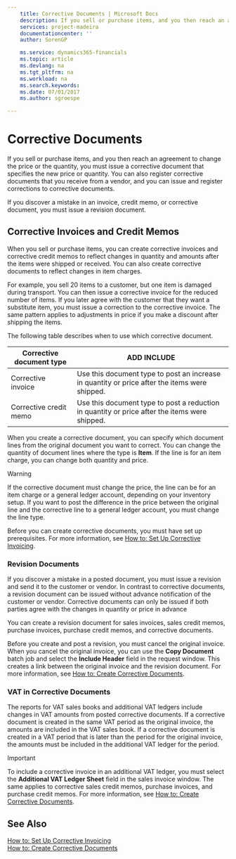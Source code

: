 ```yaml
---
    title: Corrective Documents | Microsoft Docs
    description: If you sell or purchase items, and you then reach an agreement to change the price or the quantity, you must issue a corrective document that specifies the new price or quantity. You can also register corrective documents that you receive from a vendor, and you can issue and register corrections to corrective documents.
    services: project-madeira
    documentationcenter: ''
    author: SorenGP

    ms.service: dynamics365-financials
    ms.topic: article
    ms.devlang: na
    ms.tgt_pltfrm: na
    ms.workload: na
    ms.search.keywords:
    ms.date: 07/01/2017
    ms.author: sgroespe

---
```

# Corrective Documents
If you sell or purchase items, and you then reach an agreement to change the price or the quantity, you must issue a corrective document that specifies the new price or quantity. You can also register corrective documents that you receive from a vendor, and you can issue and register corrections to corrective documents.  
  
 If you discover a mistake in an invoice, credit memo, or corrective document, you must issue a revision document.  
  
## Corrective Invoices and Credit Memos  
 When you sell or purchase items, you can create corrective invoices and corrective credit memos to reflect changes in quantity and amounts after the items were shipped or received. You can also create corrective documents to reflect changes in item charges.  
  
 For example, you sell 20 items to a customer, but one item is damaged during transport. You can then issue a corrective invoice for the reduced number of items. If you later agree with the customer that they want a substitute item, you must issue a correction to the corrective invoice. The same pattern applies to adjustments in price if you make a discount after shipping the items.  
  
 The following table describes when to use which corrective document.  
  
|Corrective document type|ADD INCLUDE<!--[!INCLUDE[bp_tabledescription](../../includes/bp_tabledescription_md.md)]-->|  
|------------------------------|---------------------------------------|  
|Corrective invoice|Use this document type to post an increase in quantity or price after the items were shipped.|  
|Corrective credit memo|Use this document type to post a reduction in quantity or price after the items were shipped.|  
  
 When you create a corrective document, you can specify which document lines from the original document you want to correct. You can change the quantity of document lines where the type is **Item**. If the line is for an item charge, you can change both quantity and price.  
  
> [!WARNING]  
>  If the corrective document must change the price, the line can be for an item charge or a general ledger account, depending on your inventory setup. If you want to post the difference in the price between the original line and the corrective line to a general ledger account, you must change the line type.  
  
 Before you can create corrective documents, you must have set up prerequisites. For more information, see [How to: Set Up Corrective Invoicing](how-to-set-up-corrective-invoicing.md).  
  
### Revision Documents  
 If you discover a mistake in a posted document, you must issue a revision and send it to the customer or vendor. In contrast to corrective documents, a revision document can be issued without advance notification of the customer or vendor. Corrective documents can only be issued if both parties agree with the changes in quantity or price in advance  
  
 You can create a revision document for sales invoices, sales credit memos, purchase invoices, purchase credit memos, and corrective documents.  
  
 Before you create and post a revision, you must cancel the original invoice. When you cancel the original invoice, you can use the **Copy Document** batch job and select the **Include Header** field in the request window. This creates a link between the original invoice and the revision document. For more information, see [How to: Create Corrective Documents](how-to-create-corrective-documents.md).  
  
### VAT in Corrective Documents  
 The reports for VAT sales books and additional VAT ledgers include changes in VAT amounts from posted corrective documents. If a corrective document is created in the same VAT period as the original invoice, the amounts are included in the VAT sales book. If a corrective document is created in a VAT period that is later than the period for the original invoice, the amounts must be included in the additional VAT ledger for the period.  
  
> [!IMPORTANT]  
>  To include a corrective invoice in an additional VAT ledger, you must select the **Additional VAT Ledger Sheet** field in the sales invoice window. The same applies to corrective sales credit memos, purchase invoices, and purchase credit memos. For more information, see [How to: Create Corrective Documents](how-to-create-corrective-documents.md).  
  
## See Also  
 [How to: Set Up Corrective Invoicing](how-to-set-up-corrective-invoicing.md)   
 [How to: Create Corrective Documents](how-to-create-corrective-documents.md)